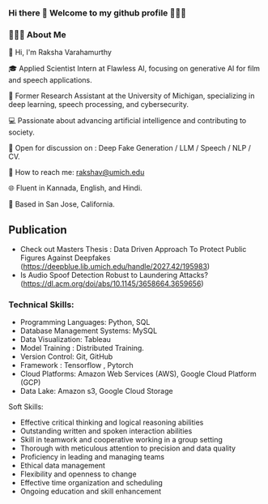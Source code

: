 ### Hi there 👋 Welcome to my github profile 👩🏻‍💻

### 👩🏻‍🎓 About Me
  
👋 Hi, I'm Raksha Varahamurthy

🎓 Applied Scientist Intern at Flawless AI, focusing on generative AI for film and speech applications.

🧪 Former Research Assistant at the University of Michigan, specializing in deep learning, speech processing, and cybersecurity.

💻 Passionate about advancing artificial intelligence and contributing to society.

👀 Open for discussion on : Deep Fake Generation / LLM / Speech / NLP / CV.

 📧 How to reach me: rakshav@umich.edu

🌐 Fluent in Kannada, English, and Hindi.

📍 Based in San Jose, California.


## Publication
- Check out Masters Thesis : Data Driven Approach To Protect Public Figures Against Deepfakes (https://deepblue.lib.umich.edu/handle/2027.42/195983)
- Is Audio Spoof Detection Robust to Laundering Attacks? (https://dl.acm.org/doi/abs/10.1145/3658664.3659656)


### Technical Skills:

- Programming Languages: Python, SQL
- Database Management Systems: MySQL
- Data Visualization: Tableau 
- Model Training : Distributed Training.
- Version Control: Git, GitHub
- Framework : Tensorflow , Pytorch
- Cloud Platforms: Amazon Web Services (AWS), Google Cloud Platform (GCP)
- Data Lake: Amazon s3, Google Cloud Storage

Soft Skills:
- Effective critical thinking and logical reasoning abilities
- Outstanding written and spoken interaction abilities
- Skill in teamwork and cooperative working in a group setting
- Thorough with meticulous attention to precision and data quality
- Proficiency in leading and managing teams
- Ethical data management
- Flexibility and openness to change
- Effective time organization and scheduling
- Ongoing education and skill enhancement



